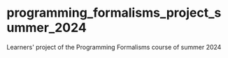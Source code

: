 # programming_formalisms_project_summer_2024
Learners' project of the Programming Formalisms course of summer 2024
